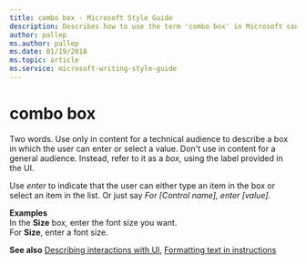 ```yaml
---
title: combo box - Microsoft Style Guide
description: Describes how to use the term 'combo box' in Microsoft content and clarifies the content audience and context that is appropriate for the term.
author: pallep
ms.author: pallep
ms.date: 01/19/2018
ms.topic: article
ms.service: microsoft-writing-style-guide
---
```


# combo box

Two
words. Use only in content for a technical audience to describe a box
in which the user can enter or select a value. Don't use in content for a general audience. Instead, refer to it as a *box,* using the label provided in the UI.

Use *enter* to indicate that the user can either type an item in the box or select an item in the list. Or just say *For \[Control name\],* *enter \[value\].*

**Examples**  
In the **Size** box, enter the font size you want.  
For **Size**, enter a font size.

**See also** [Describing interactions with UI](~/procedures-instructions/describing-interactions-with-ui.md), [Formatting text in instructions](~/procedures-instructions/formatting-text-in-instructions.md)  
